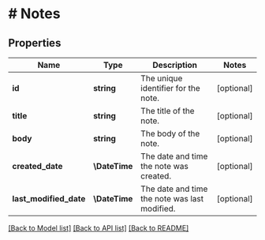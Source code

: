 # # Notes

## Properties

Name | Type | Description | Notes
------------ | ------------- | ------------- | -------------
**id** | **string** | The unique identifier for the note. | [optional]
**title** | **string** | The title of the note. | [optional]
**body** | **string** | The body of the note. | [optional]
**created_date** | **\DateTime** | The date and time the note was created. | [optional]
**last_modified_date** | **\DateTime** | The date and time the note was last modified. | [optional]

[[Back to Model list]](../../README.md#models) [[Back to API list]](../../README.md#endpoints) [[Back to README]](../../README.md)
